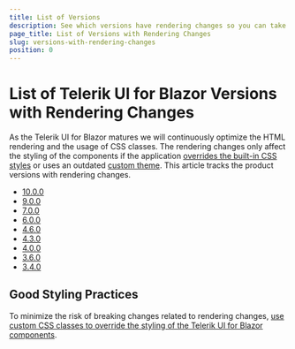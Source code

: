 ```yaml
---
title: List of Versions
description: See which versions have rendering changes so you can take them into account when upgrading.
page_title: List of Versions with Rendering Changes
slug: versions-with-rendering-changes
position: 0
---
```


# List of Telerik UI for Blazor Versions with Rendering Changes

As the Telerik UI for Blazor matures we will continuously optimize the HTML rendering and the usage of CSS classes. The rendering changes only affect the styling of the components if the application [overrides the built-in CSS styles](slug:themes-override) or uses an outdated [custom theme](slug:themes-customize). This article tracks the product versions with rendering changes.

* [10.0.0](slug:rendering-changes-in-10-0-0)
* [9.0.0](slug:rendering-changes-in-9-0-0)
* [7.0.0](slug:rendering-changes-in-7-0-0)
* [6.0.0](slug:rendering-changes-in-6-0-0)
* [4.6.0](slug:rendering-changes-in-4-6-0)
* [4.3.0](slug:rendering-changes-in-4-3-0)
* [4.0.0](slug:rendering-changes-in-4-0-0)
* [3.6.0](slug:rendering-changes-in-3-6-0)
* [3.4.0](slug:rendering-changes-in-3-4-0)

## Good Styling Practices

To minimize the risk of breaking changes related to rendering changes, [use custom CSS classes to override the styling of the Telerik UI for Blazor components](slug:themes-override#best-practices).
